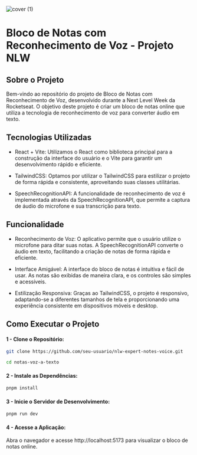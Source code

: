 
![cover (1)](https://github.com/Souzasilvaleonardo/NLW-Expert-Notes-Voice/assets/105978283/98825453-7f6c-4278-bf92-bbcc5cc02fb4)



# Bloco de Notas com Reconhecimento de Voz - Projeto NLW

## Sobre o Projeto
Bem-vindo ao repositório do projeto de Bloco de Notas com Reconhecimento de Voz, desenvolvido durante a Next Level Week da Rocketseat. O objetivo deste projeto é criar um bloco de notas online que utiliza a tecnologia de reconhecimento de voz para converter áudio em texto.

## Tecnologias Utilizadas

- React + Vite: Utilizamos o React como biblioteca principal para a construção da interface do usuário e o Vite para garantir um desenvolvimento rápido e eficiente.

- TailwindCSS: Optamos por utilizar o TailwindCSS para estilizar o projeto de forma rápida e consistente, aproveitando suas classes utilitárias.

- SpeechRecognitionAPI: A funcionalidade de reconhecimento de voz é implementada através da SpeechRecognitionAPI, que permite a captura de áudio do microfone e sua transcrição para texto.

## Funcionalidade

- Reconhecimento de Voz: O aplicativo permite que o usuário utilize o microfone para ditar suas notas. A SpeechRecognitionAPI converte o áudio em texto, facilitando a criação de notas de forma rápida e eficiente.

- Interface Amigável: A interface do bloco de notas é intuitiva e fácil de usar. As notas são exibidas de maneira clara, e os controles são simples e acessíveis.

- Estilização Responsiva: Graças ao TailwindCSS, o projeto é responsivo, adaptando-se a diferentes tamanhos de tela e proporcionando uma experiência consistente em dispositivos móveis e desktop.

## Como Executar o Projeto

#### 1 - Clone o Repositório:
```Bash
git clone https://github.com/seu-usuario/nlw-expert-notes-voice.git

cd notas-voz-a-texto
```
#### 2 - Instale as Dependências:
```Bash
pnpm install
```

#### 3 - Inicie o Servidor de Desenvolvimento:
```Bash
pnpm run dev
```

#### 4 - Acesse a Aplicação:

Abra o navegador e acesse http://localhost:5173 para visualizar o bloco de notas online.
